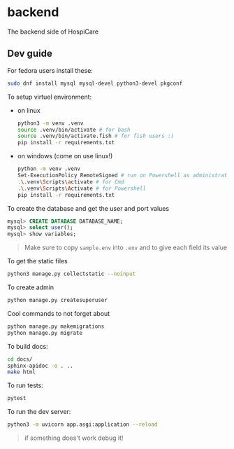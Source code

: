 # backend
The backend side of HospiCare

## Dev guide
For fedora users install these:
```sh
sudo dnf install mysql mysql-devel python3-devel pkgconf
```


To setup virtuel environment:
- on linux
	```bash
	python3 -m venv .venv
	source .venv/bin/activate # for bash
    source .venv/bin/activate.fish # for fish users :)
	pip install -r requirements.txt
	```
- on windows (come on use linux!)
	```sh
	python -m venv .venv
	Set-ExecutionPolicy RemoteSigned # run on Powershell as administrator in case of activate fail 
	.\.venv\Scripts\activate # for Cmd
	.\.venv\Scripts\Activate # for Powershell
	pip install -r requirements.txt
	```

To create the database and get the user and port values
```sql
mysql> CREATE DATABASE DATABASE_NAME;
mysql> select user();
mysql> show variables;
```

> Make sure to copy `sample.env` into `.env` and to give each field its value

To get the static files
```sh
python3 manage.py collectstatic --noinput
```

To create admin
```sh
python manage.py createsuperuser
```

Cool commands to not forget about
```sh
python manage.py makemigrations
python manage.py migrate
```

To build docs:
```sh
cd docs/
sphinx-apidoc -o . ..
make html
```

To run tests:
```sh
pytest
```

To run the dev server:
```sh
python3 -m uvicorn app.asgi:application --reload
```

> if something does't work debug it!
